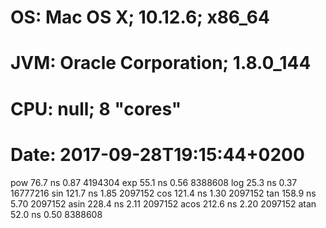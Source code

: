 # OS:   Mac OS X; 10.12.6; x86_64
# JVM:  Oracle Corporation; 1.8.0_144
# CPU:  null; 8 "cores"
# Date: 2017-09-28T19:15:44+0200
pow                                  76.7 ns       0.87    4194304
exp                                  55.1 ns       0.56    8388608
log                                  25.3 ns       0.37   16777216
sin                                 121.7 ns       1.85    2097152
cos                                 121.4 ns       1.30    2097152
tan                                 158.9 ns       5.70    2097152
asin                                228.4 ns       2.11    2097152
acos                                212.6 ns       2.20    2097152
atan                                 52.0 ns       0.50    8388608
